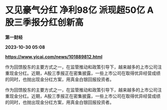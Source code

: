 # 又见豪气分红 净利98亿 派现超50亿 A股三季报分红创新高
**第一财经**

**2023-10-30 05:08**

**https://www.yicai.com/news/101889812.html**

作为回馈股东的主要方式之一，在监管推动和政策引导下，越来越多的上市公司注重现金分红。近期，A股三季报正在密集披露，一些上市公司在取得优异经营成绩的同时，也抛出现金分红方案，用真金白银回报投资者。

作为回馈股东的主要方式之一，在监管推动和政策引导下，越来越多的上市公司注重现金分红。近期，A股三季报正在密集披露，一些上市公司在取得优异经营成绩的同时，也抛出现金分红方案，用真金白银回报投资者。